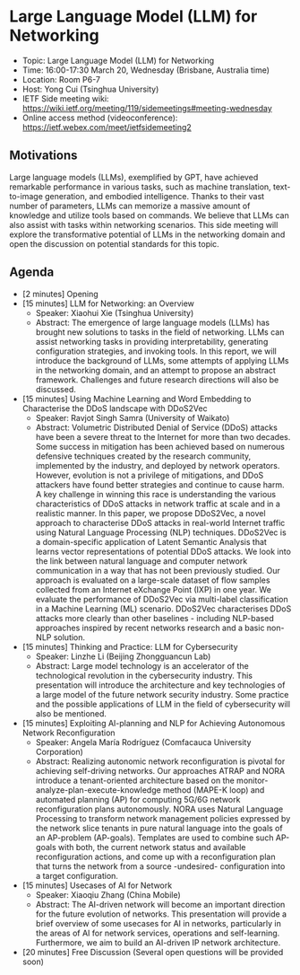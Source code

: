 # Large Language Model (LLM) for Networking
* Topic: Large Language Model (LLM) for Networking
* Time: 16:00-17:30 March 20, Wednesday (Brisbane, Australia time)
* Location: Room P6-7
* Host: Yong Cui (Tsinghua University)
* IETF Side meeting wiki: https://wiki.ietf.org/meeting/119/sidemeetings#meeting-wednesday
* Online access method (videoconference): https://ietf.webex.com/meet/ietfsidemeeting2

## Motivations
Large language models (LLMs), exemplified by GPT, have achieved remarkable performance in various tasks, such as machine translation, text-to-image generation, and embodied intelligence. Thanks to their vast number of parameters, LLMs can memorize a massive amount of knowledge and utilize tools based on commands. We believe that LLMs can also assist with tasks within networking scenarios. This side meeting will explore the transformative potential of LLMs in the networking domain and open the discussion on potential standards for this topic. 

## Agenda
* [2 minutes] Opening
* [15 minutes] LLM for Networking: an Overview
  * Speaker: Xiaohui Xie (Tsinghua University)
  * Abstract: The emergence of large language models (LLMs) has brought new solutions to tasks in the field of networking. LLMs can assist networking tasks in providing interpretability, generating configuration strategies, and invoking tools. In this report, we will introduce the background of LLMs, some attempts of applying LLMs in the networking domain, and an attempt to propose an abstract framework. Challenges and future research directions will also be discussed.
* [15 minutes] Using Machine Learning and Word Embedding to Characterise the DDoS landscape with DDoS2Vec
  * Speaker: Ravjot Singh Samra (University of Waikato)
  * Abstract: Volumetric Distributed Denial of Service (DDoS) attacks have been a severe threat to the Internet for more than two decades. Some success in mitigation has been achieved based on numerous defensive techniques created by the research community, implemented by the industry, and deployed by network operators. However, evolution is not a privilege of mitigations, and DDoS attackers have found better strategies and continue to cause harm. A key challenge in winning this race is understanding the various characteristics of DDoS attacks in network traffic at scale and in a realistic manner. In this paper, we propose DDoS2Vec, a novel approach to characterise DDoS attacks in real-world Internet traffic using Natural Language Processing (NLP) techniques. DDoS2Vec is a domain-specific application of Latent Semantic Analysis that learns vector representations of potential DDoS attacks. We look into the link between natural language and computer network communication in a way that has not been previously studied. Our approach is evaluated on a large-scale dataset of flow samples collected from an Internet eXchange Point (IXP) in one year. We evaluate the performance of DDoS2Vec via multi-label classification in a Machine Learning (ML) scenario. DDoS2Vec characterises DDoS attacks more clearly than other baselines - including NLP-based approaches inspired by recent networks research and a basic non-NLP solution.
* [15 minutes] Thinking and Practice: LLM for Cybersecurity
  * Speaker: Linzhe Li (Beijing Zhongguancun Lab)
  * Abstract: Large model technology is an accelerator of the technological revolution in the cybersecurity industry. This presentation will introduce the architecture and key technologies of a large model of the future network security industry. Some practice and the possible applications of LLM in the field of cybersecurity will also be mentioned.
* [15 minutes] Exploiting AI-planning and NLP for Achieving Autonomous Network Reconfiguration
  * Speaker: Angela María Rodríguez (Comfacauca University Corporation)
  * Abstract: Realizing autonomic network reconfiguration is pivotal for achieving self-driving networks. Our approaches ATRAP and NORA introduce a tenant-oriented architecture based on the monitor-analyze-plan-execute-knowledge method (MAPE-K loop) and automated planning (AP) for computing 5G/6G network reconfiguration plans autonomously. NORA uses Natural Language Processing to transform network management policies expressed by the network slice tenants in pure natural language into the goals of an AP-problem (AP-goals). Templates are used to combine such AP-goals with both, the current network status and available reconfiguration actions, and come up with a reconfiguration plan that turns the network from a source -undesired- configuration into a target configuration.
* [15 minutes] Usecases of AI for Network
  * Speaker: Xiaoqiu Zhang (China Mobile)
  * Abstract: The AI-driven network will become an important direction for the future evolution of networks. This presentation will provide a brief overview of some usecases for AI in networks, particularly in the areas of AI for network services, operations and self-learning. Furthermore, we aim to build an AI-driven IP network architecture.
* [20 minutes] Free Discussion (Several open questions will be provided soon)
